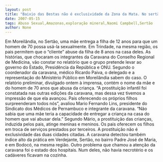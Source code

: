 ```yaml
---
layout: post
title: "Baixio das Bestas não é exclusividade da Zona da Mata. No sertão, pais oferecem filhos para exploração sexual "
date: 2007-05-15
tags: Abuso Sexual,Amazonas,exploração mineral,Naomi Campbell,Sertão
author: None
---
```

Em Moreil&acirc;ndia, no Sert&atilde;o, uma m&atilde;e entrega a filha de 12 anos para que um homem de 70 possa us&aacute;-la sexualmente. Em Trindade, na mesma regi&atilde;o, os pais permitem que o &ldquo;cliente&rdquo; abuse da filha de 8 anos na casa deles. As hist&oacute;rias, que chocaram os integrantes da Caravana do Conselho Regional de Medicina, v&atilde;o constar no relat&oacute;rio que o grupo pretende levar ao governo do Estado, Presid&ecirc;ncia da Rep&uacute;blica e ONU.
Segundo o coordenador da caravana, m&eacute;dico Ricardo Paiva, o delegado e a representa&ccedil;&atilde;o do Minist&eacute;rio P&uacute;blico em Moreil&acirc;ndia sabem do caso. O relat&oacute;rio preliminar, divulgado ontem &agrave; imprensa, cont&eacute;m o nome da m&atilde;e e do homem de 70 anos que abusa da crian&ccedil;a.
&ldquo;A prostitui&ccedil;&atilde;o infantil foi constatada nas outras edi&ccedil;&otilde;es da caravana, mas dessa vez tivemos a impress&atilde;o de que ela avan&ccedil;ou. Pais oferecendo os pr&oacute;prios filhos surpreenderam todos n&oacute;s&rdquo;, avaliou Mario Fernando Lins, presidente do Sindicato dos M&eacute;dicos de Pernambuco e integrante da caravana. &ldquo;N&atilde;o sabia que uma m&atilde;e teria a capacidade de entregar a crian&ccedil;a na casa do homem que vai abusar dela.&rdquo;
Segundo M&aacute;rio, a prostitui&ccedil;&atilde;o das crian&ccedil;as, induzida pelos pais, atinge meninas e meninos. Os pais oferecem os filhos em troca de servi&ccedil;os prestados por terceiros. A prostitui&ccedil;&atilde;o n&atilde;o &eacute; exclusividade das duas cidades citadas. A caravana detectou tamb&eacute;m &iacute;ndice alto da pr&aacute;tica em Verdejante, Sert&atilde;o, no bairro Padre Jos&eacute; de Maria, e em Bodoc&oacute;, na mesma regi&atilde;o. Outro problema que chamou a aten&ccedil;&atilde;o da caravana foi o estado dos hospitais. Num deles, n&atilde;o havia necrot&eacute;rio e os cad&aacute;veres ficavam na cozinha. 
 